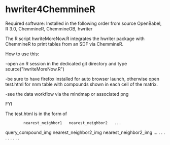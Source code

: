 hwriter4ChemmineR
=================

Required software: Installed in the following order from source OpenBabel, R 3.0, ChemmineR, ChemmineOB, hwriter

The R script hwriteMoreNow.R integrates the hwriter package with ChemmineR to print tables from an SDF via ChemmineR. 

How to use this:

-open an R session in the dedicated git directory and type source("hwriteMoreNow.R")

-be sure to have firefox installed for auto browser launch, otherwise open test.html for nnm table with compounds shown in each cell of the matrix.

-see the data workflow via the mindmap or associated png

FYI

The test.html is in the form of


			nearest_neighbor1	nearest_neighbor2	...
query_compound_img	nearest_neighbor2_img	nearest_neighbor2_img	...
	.			.			.
	.			.			.
	.			.			.

